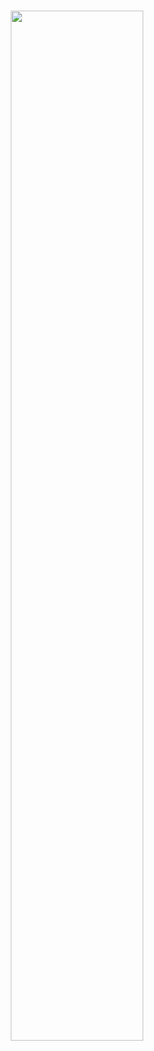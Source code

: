 #
<p align="center"> <a href="https://coderstats.net/github/#LEE-SEON-WOO"> <img src="https://github-readme-stats.vercel.app/api?username=LEE-SEON-WOO&hide_title=false&show_icons=true&theme=vue&hide=prs,contribs"width="65%"> </a> </p>

<!--
**LEE-SEON-WOO/LEE-SEON-WOO** is a ✨ _special_ ✨ repository because its `README.md` (this file) appears on your GitHub profile.


[![Top Langs](https://github-readme-stats.vercel.app/api/top-langs/?username=LEE-SEON-WOO)](https://github.com/anuraghazra/github-readme-stats)


Here are some ideas to get you started:

- 🔭 I’m currently working on ...
- 🌱 I’m currently learning ...
- 👯 I’m looking to collaborate on ...
- 🤔 I’m looking for help with ...
- 💬 Ask me about ...
- 📫 How to reach me: ...
- 😄 Pronouns: ...
- ⚡ Fun fact: ...
-->

